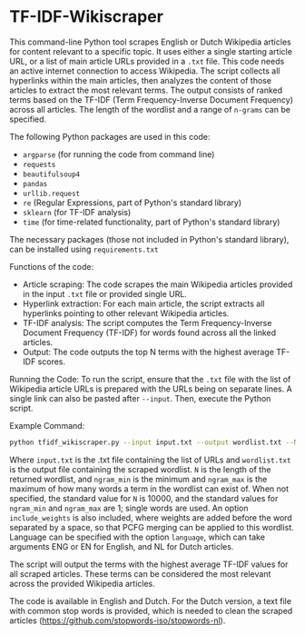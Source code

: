 # TF-IDF-Wikiscraper
This command-line Python tool scrapes English or Dutch Wikipedia articles for content relevant to a specific topic. It uses either a single starting article URL, or a list of main article URLs provided in a `.txt` file. This code needs an active internet connection to access Wikipedia.
The script collects all hyperlinks within the main articles, then analyzes the content of those articles to extract the most relevant terms. 
The output consists of ranked terms based on the TF-IDF (Term Frequency-Inverse Document Frequency) across all articles. The length of the wordlist and a range of `n-grams` can be specified.

The following Python packages are used in this code:
- `argparse` (for running the code from command line)
- `requests`
- `beautifulsoup4`
- `pandas`
- `urllib.request`
- `re` (Regular Expressions, part of Python's standard library)
- `sklearn` (for TF-IDF analysis)
- `time` (for time-related functionality, part of Python's standard library)

The necessary packages (those not included in Python's standard library), can be installed using `requirements.txt`

Functions of the code:
- Article scraping: The code scrapes the main Wikipedia articles provided in the input `.txt` file or provided single URL.  
- Hyperlink extraction: For each main article, the script extracts all hyperlinks pointing to other relevant Wikipedia articles.  
- TF-IDF analysis: The script computes the Term Frequency-Inverse Document Frequency (TF-IDF) for words found across all the linked articles.  
- Output: The code outputs the top N terms with the highest average TF-IDF scores.

Running the Code:
To run the script, ensure that the `.txt` file with the list of Wikipedia article URLs is prepared with the URLs being on separate lines. A single link can also be pasted after `--input`. Then, execute the Python script.

Example Command:
```bash
python tfidf_wikiscraper.py --input input.txt --output wordlist.txt --N 50000 --ngram_max 2
```

Where `input.txt` is the .txt file containing the list of URLs and `wordlist.txt` is the output file containing the scraped wordlist. `N` is the length of the returned wordlist, and `ngram_min` is the minimum and `ngram_max` is the maximum of how many words a term in the wordlist can exist of. When not specified, the standard value for `N` is 10000, and the standard values for `ngram_min` and `ngram_max` are 1; single words are used. An option `include_weights` is also included, where weights are added before the word separated by a space, so that PCFG merging can be applied to this wordlist. Language can be specified with the option `language`, which can take arguments ENG or EN for English, and NL for Dutch articles.

The script will output the terms with the highest average TF-IDF values for all scraped articles. These terms can be considered the most relevant across the provided Wikipedia articles.

The code is available in English and Dutch. For the Dutch version, a text file with common stop words is provided, which is needed to clean the scraped articles (https://github.com/stopwords-iso/stopwords-nl).
